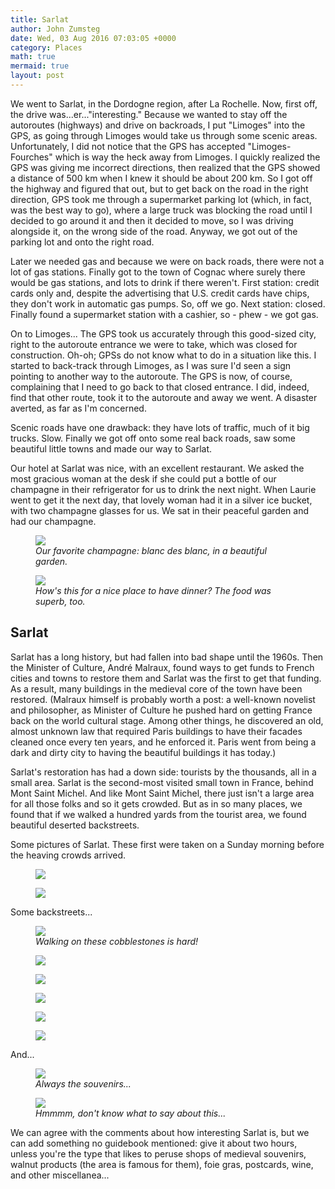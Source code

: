 ```yaml
---
title: Sarlat
author: John Zumsteg
date: Wed, 03 Aug 2016 07:03:05 +0000
category: Places
math: true
mermaid: true
layout: post
---
```

We went to Sarlat, in the Dordogne region, after La Rochelle. Now, first off, the drive was...er..."interesting." Because we wanted to stay off the autoroutes (highways) and drive on backroads, I put "Limoges" into the GPS, as going through Limoges would take us through some scenic areas. Unfortunately, I did not notice that the GPS has accepted "Limoges-Fourches" which is way the heck away from Limoges. I quickly realized the GPS was giving me incorrect directions, then realized that the GPS showed a distance of 500 km when I knew it should be about 200 km. So I got off the highway and figured that out, but to get back on the road in the right direction, GPS took me through a supermarket parking lot (which, in fact, was the best way to go), where a large truck was blocking the road until I decided to go around it and then it decided to move, so I was driving alongside it, on the wrong side of the road. Anyway, we got out of the parking lot and onto the right road.

Later we needed gas and because we were on back roads, there were not a lot of gas stations. Finally got to the town of Cognac where surely there would be gas stations, and lots to drink if there weren't. First station: credit cards only and, despite the advertising that U.S. credit cards have chips, they don't work in automatic gas pumps. So, off we go. Next station: closed. Finally found a supermarket station with a cashier, so - phew - we got gas.

On to Limoges... The GPS took us accurately through this good-sized city, right to the autoroute entrance we were to take, which was closed for construction. Oh-oh; GPSs do not know what to do in a situation like this. I started to back-track through Limoges, as I was sure I'd seen a sign pointing to another way to the autoroute. The GPS is now, of course, complaining that I need to go back to that closed entrance. I did, indeed, find that other route, took it to the autoroute and away we went. A disaster averted, as far as I'm concerned.

Scenic roads have one drawback: they have lots of traffic, much of it big trucks. Slow. Finally we got off onto some real back roads, saw some beautiful little towns and made our way to Sarlat.

Our hotel at Sarlat was nice, with an excellent restaurant. We asked the most gracious woman at the desk if she could put a bottle of our champagne in their refrigerator for us to drink the next night. When Laurie went to get it the next day, that lovely woman had it in a silver ice bucket, with two champagne glasses for us. We sat in their peaceful garden and had our champagne.

<figure class = "landscape">
	<img src="{{site.url}}/assets/images/2016/08/DSC04946.jpg"/>
	<figcaption><em>Our favorite champagne: blanc des blanc, in a beautiful garden.</em></figcaption>
</figure>



<figure class = "landscape">
	<img src="{{site.url}}/assets/images/2016/08/DSC04950.jpg"/>
	<figcaption><em>How's this for a nice place to have dinner? The food was superb, too.</em></figcaption>
</figure>


<h2>Sarlat</h2>
Sarlat has a long history, but had fallen into bad shape until the 1960s. Then the Minister of Culture, André Malraux, found ways to get funds to French cities and towns to restore them and Sarlat was the first to get that funding. As a result, many buildings in the medieval core of the town have been restored. (Malraux himself is probably worth a post: a well-known novelist and philosopher, as Minister of Culture he pushed hard on getting France back on the world cultural stage. Among other things, he discovered an old, almost unknown law that required Paris buildings to have their facades cleaned once every ten years, and he enforced it. Paris went from being a dark and dirty city to having the beautiful buildings it has today.)

Sarlat's restoration has had a down side: tourists by the thousands, all in a small area. Sarlat is the second-most visited small town in France, behind Mont Saint Michel. And like Mont Saint Michel, there just isn't a large area for all those folks and so it gets crowded. But as in so many places, we found that if we walked a hundred yards from the tourist area, we found beautiful deserted backstreets.

Some pictures of Sarlat. These first were taken on a Sunday morning before the heaving crowds arrived.

<figure class = "landscape">
	<img src="{{site.url}}/assets/images/2016/08/DSC04970.jpg"/>
	<figcaption></figcaption>
</figure>

 <figure class = "landscape">
	<img src="{{site.url}}/assets/images/2016/08/DSC04985.jpg"/>
	<figcaption></figcaption>
</figure>

Some backstreets...

<figure class = "portrait">
	<img src="{{site.url}}/assets/images/2016/08/DSC04966.jpg"/>
	<figcaption><em>Walking on these cobblestones is hard!</em></figcaption>
</figure>


<p class="alignnone"><figure class = "portrait">
	<img src="{{site.url}}/assets/images/2016/08/DSC04996.jpg"/>
	<figcaption></figcaption>
</figure>

 <figure class = "portrait">
	<img src="{{site.url}}/assets/images/2016/08/DSC04981.jpg"/>
	<figcaption></figcaption>
</figure>

 <figure class = "portrait">
	<img src="{{site.url}}/assets/images/2016/08/DSC04971.jpg"/>
	<figcaption></figcaption>
</figure>

 <figure class = "portrait">
	<img src="{{site.url}}/assets/images/2016/08/DSC04968.jpg"/>
	<figcaption></figcaption>
</figure>

 <figure class = "portrait">
	<img src="{{site.url}}/assets/images/2016/08/DSC04954.jpg"/>
	<figcaption></figcaption>
</figure>

</p>
<p class="alignnone">And...</p>


<figure class = "portrait">
	<img src="{{site.url}}/assets/images/2016/08/DSC04993.jpg"/>
	<figcaption><em>Always the souvenirs...</em></figcaption>
</figure>



<figure class = "landscape">
	<img src="{{site.url}}/assets/images/2016/08/DSC04994.jpg"/>
	<figcaption><em>Hmmmm, don't know what to say about this...</em></figcaption>
</figure>



We can agree with the comments about how interesting Sarlat is, but we can add something no guidebook mentioned: give it about two hours, unless you're the type that likes to peruse shops of medieval souvenirs, walnut products (the area is famous for them), foie gras, postcards, wine, and other miscellanea...

&nbsp;

